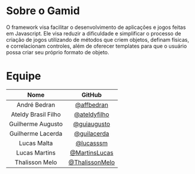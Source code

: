 # Sobre o Gamid

O framework visa facilitar o desenvolvimento de aplicações e jogos feitas em Javascript. Ele visa reduzir a dificuldade e simplificar o processo de criação de jogos utilizando de métodos que criem objetos, definam físicas, e correlacionam controles, além de oferecer templates para que o usuário possa criar seu próprio formato de objeto.

# Equipe

|                 Nome                |        GitHub       |
|:------------------------------------:|:-------------------:|
| André Bedran   | [@affbedran](https://github.com/affbedran) |
| Ateldy Brasil Filho | [@ateldyfilho](https://github.com/ateldyfilho) |
| Guilherme Augusto | [@guiaugusto](https://github.com/guiaugusto) |
| Guilherme Lacerda |  [@guilacerda](https://github.com/guilacerda) |
| Lucas Malta | [@lucasssm](https://github.com/lucasssm) |
| Lucas Martins | [@MartinsLucas](https://github.com/MartinsLucas) |
| Thalisson Melo | [@ThalissonMelo](https://github.com/ThalissonMelo)|
